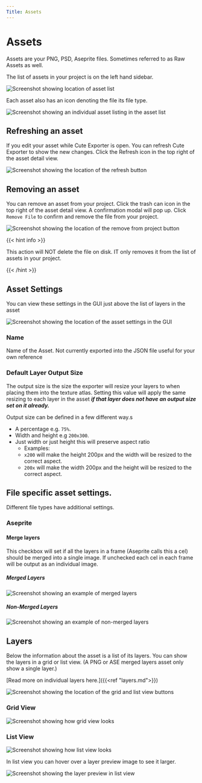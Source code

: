 ```yaml
---
Title: Assets
---
```


# Assets

Assets are your PNG, PSD, Aseprite files. Sometimes referred to as Raw Assets as well.

The list of assets in your project is on the left hand sidebar.

![Screenshot showing location of asset list](asset-list-location.png)

Each asset also has an icon denoting the file its file type.

![Screenshot showing an individual asset listing in the asset list](individual_asset.png)

## Refreshing an asset
If you edit your asset while Cute Exporter is open. You can refresh Cute Exporter to show the new changes. Click the Refresh icon in the top right of the asset detail view. 

![Screenshot showing the location of the refresh button](refresh_button_location.png)

## Removing an asset
You can remove an asset from your project. Click the trash can icon in the top right of the asset detail view. A confirmation modal will pop up. Click `Remove File` to confirm and remove the file from your project.

![Screenshot showing the location of the remove from project button](remove-from-project-button.png)

{{< hint info >}}

This action will NOT delete the file on disk. IT only removes it from the list of assets in your project.

{{< /hint >}}

## Asset Settings

You can view these settings in the GUI just above the list of layers in the asset

![Screenshot showing the location of the asset settings in the GUI](asset-settings-location.png)

### Name
Name of the Asset. Not currently exported into the JSON file useful for your own reference
### Default Layer Output Size
The output size is the size the exporter will resize your layers to when placing them into the texture atlas. Setting this value will apply the same resizing to each layer in the asset _**if that layer does not have an output size set on it already.**_

Output size can be defined in a few different way.s

* A percentage e.g. `75%`.
* Width and height e.g `200x300`.
* Just width or just height this will preserve aspect ratio 
    * Examples:
    * `x200` will make the height 200px and the width will be resized to the correct aspect.
    * `200x` will make the width 200px and the height will be resized to the correct aspect.

## File specific asset settings.
Different file types have additional settings.

### Aseprite
#### Merge layers
This checkbox will set if all the layers  in a frame (Aseprite calls this a cel) should be merged into a single image. If unchecked each cel in each frame will be output as an individual image.

##### Merged Layers

![Screenshot showing an example of merged layers](merged-layer-example.png)

##### Non-Merged Layers

![Screenshot showing an example of non-merged layers](unmerged-layer-example.png)


## Layers
Below the information about the asset is a list of its layers. You can show the layers in a grid or list view. (A PNG or ASE merged layers asset only show a single layer.)

[Read more on individual layers here.]({{<ref "layers.md">}})

![Screenshot showing the location of the grid and list view buttons](grid-list-view-location.png)


### Grid View

![Screenshot showing how grid view looks](grid-view.png)

### List View

![Screenshot showing how list view looks](list-view.png)

In list view you can hover over a layer preview image to see it larger.

![Screenshot showing the layer preview in list view](bigger-layer-preview.png)